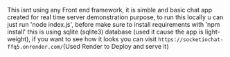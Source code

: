 This isnt using any Front end framework,
it is simble and basic chat app created for real time server demonstration purpose,
to run this locally u can just run 'node index.js',
before make sure to install requirements with 'npm install'
this is using sqlite (sqlite3) database (used it cause the app is light-weight),
if you want to see how it looks you can visit `https://socketiochat-ffq5.onrender.com/`(Used Render to Deploy and serve it)
